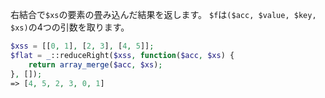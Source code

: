 右結合で`$xs`の要素の畳み込んだ結果を返します。
`$f`は`($acc, $value, $key, $xs)`の4つの引数を取ります。

```php
$xss = [[0, 1], [2, 3], [4, 5]];
$flat = _::reduceRight($xss, function($acc, $xs) {
    return array_merge($acc, $xs);
}, []);
=> [4, 5, 2, 3, 0, 1]
```
